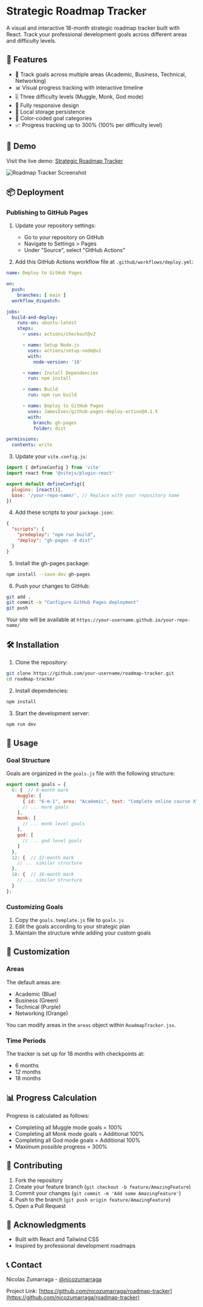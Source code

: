 # Strategic Roadmap Tracker

A visual and interactive 18-month strategic roadmap tracker built with React. Track your professional development goals across different areas and difficulty levels.

## 🌟 Features

- 🎯 Track goals across multiple areas (Academic, Business, Technical, Networking)
- 📊 Visual progress tracking with interactive timeline
- 🎚️ Three difficulty levels (Muggle, Monk, God mode)
- 📱 Fully responsive design
- 💾 Local storage persistence
- 🎨 Color-coded goal categories
- 📈 Progress tracking up to 300% (100% per difficulty level)

## 🚀 Demo

Visit the live demo: [Strategic Roadmap Tracker]([https://your-username.github.io/roadmap-tracker](https://nicozumarraga.github.io/roadmap-tracker/))

![Roadmap Tracker Screenshot](./src/assets/demo-tracker.png)

## 📦 Deployment

### Publishing to GitHub Pages

1. Update your repository settings:
   - Go to your repository on GitHub
   - Navigate to Settings > Pages
   - Under "Source", select "GitHub Actions"

2. Add this GitHub Actions workflow file at `.github/workflows/deploy.yml`:
```yaml
name: Deploy to GitHub Pages

on:
  push:
    branches: [ main ]
  workflow_dispatch:

jobs:
  build-and-deploy:
    runs-on: ubuntu-latest
    steps:
      - uses: actions/checkout@v2

      - name: Setup Node.js
        uses: actions/setup-node@v2
        with:
          node-version: '18'

      - name: Install Dependencies
        run: npm install

      - name: Build
        run: npm run build

      - name: Deploy to GitHub Pages
        uses: JamesIves/github-pages-deploy-action@4.1.5
        with:
          branch: gh-pages
          folder: dist

permissions:
  contents: write
```

3. Update your `vite.config.js`:
```javascript
import { defineConfig } from 'vite'
import react from '@vitejs/plugin-react'

export default defineConfig({
  plugins: [react()],
  base: '/your-repo-name/', // Replace with your repository name
})
```

4. Add these scripts to your `package.json`:
```json
{
  "scripts": {
    "predeploy": "npm run build",
    "deploy": "gh-pages -d dist"
  }
}
```

5. Install the gh-pages package:
```bash
npm install --save-dev gh-pages
```

6. Push your changes to GitHub:
```bash
git add .
git commit -m "Configure GitHub Pages deployment"
git push
```

Your site will be available at `https://your-username.github.io/your-repo-name/`

## 🛠️ Installation

1. Clone the repository:
```bash
git clone https://github.com/your-username/roadmap-tracker.git
cd roadmap-tracker
```

2. Install dependencies:
```bash
npm install
```

3. Start the development server:
```bash
npm run dev
```

## 📝 Usage

### Goal Structure

Goals are organized in the `goals.js` file with the following structure:

```javascript
export const goals = {
  6: {  // 6-month mark
    muggle: [
      { id: "6-m-1", area: "Academic", text: "Complete online course X" },
      // ... more goals
    ],
    monk: [
      // ... monk level goals
    ],
    god: [
      // ... god level goals
    ]
  },
  12: {  // 12-month mark
    // ... similar structure
  },
  18: {  // 18-month mark
    // ... similar structure
  }
};
```

### Customizing Goals

1. Copy the `goals.template.js` file to `goals.js`
2. Edit the goals according to your strategic plan
3. Maintain the structure while adding your custom goals

## 🎨 Customization

### Areas

The default areas are:
- Academic (Blue)
- Business (Green)
- Technical (Purple)
- Networking (Orange)

You can modify areas in the `areas` object within `RoadmapTracker.jsx`.

### Time Periods

The tracker is set up for 18 months with checkpoints at:
- 6 months
- 12 months
- 18 months

## 📊 Progress Calculation

Progress is calculated as follows:
- Completing all Muggle mode goals = 100%
- Completing all Monk mode goals = Additional 100%
- Completing all God mode goals = Additional 100%
- Maximum possible progress = 300%

## 🤝 Contributing

1. Fork the repository
2. Create your feature branch (`git checkout -b feature/AmazingFeature`)
3. Commit your changes (`git commit -m 'Add some AmazingFeature'`)
4. Push to the branch (`git push origin feature/AmazingFeature`)
5. Open a Pull Request

## 🙏 Acknowledgments

- Built with React and Tailwind CSS
- Inspired by professional development roadmaps

## 📞 Contact

Nicolas Zumarraga - [@nicozumarraga](https://www.linkedin.com/in/nicolaszumarragaf/)

Project Link: [https://github.com/nicozumarraga/roadmap-tracker](https://github.com/nicozumarraga/roadmap-tracker)
